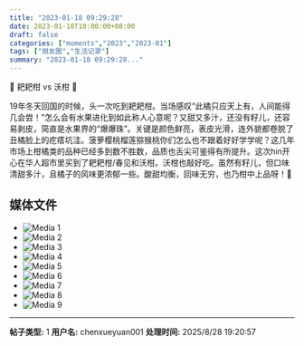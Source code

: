 ```yaml
---
title: "2023-01-18 09:29:28"
date: 2023-01-18T10:00:00+08:00
draft: false
categories: ["moments","2023","2023-01"]
tags: ["朋友圈","生活记录"]
summary: "2023-01-18 09:29:28..."
---
```


🍊 耙耙柑 vs 沃柑 🍊

19年冬天回国的时候，头一次吃到耙耙柑。当场感叹“此橘只应天上有，人间能得几会尝！”怎么会有水果进化到如此称人心意呢？又甜又多汁，还没有籽儿，还容易剥皮，简直是水果界的“爆爆珠”。关键是颜色鲜亮，表皮光滑，连外貌都卷脱了丑橘脸上的疙瘩坑洼。菠萝樱桃榴莲猕猴桃你们怎么也不跟着好好学学呢？
​
​这几年市场上柑橘类的品种已经多到数不胜数，品质也舌尖可鉴得有所提升。这次hin开心在华人超市里买到了耙耙柑/春见和沃柑。沃柑也敲好吃。虽然有籽儿，但口味清甜多汁，且橘子的风味更浓郁一些。酸甜均衡，回味无穷，也乃柑中上品呀！🤩

## 媒体文件

- ![Media 1](/Moments/photos/2023-01-18/202301180929280.jpg)
- ![Media 2](/Moments/photos/2023-01-18/202301180929281.jpg)
- ![Media 3](/Moments/photos/2023-01-18/202301180929282.jpg)
- ![Media 4](/Moments/photos/2023-01-18/202301180929283.jpg)
- ![Media 5](/Moments/photos/2023-01-18/202301180929284.jpg)
- ![Media 6](/Moments/photos/2023-01-18/202301180929285.jpg)
- ![Media 7](/Moments/photos/2023-01-18/202301180929286.jpg)
- ![Media 8](/Moments/photos/2023-01-18/202301180929287.jpg)
- ![Media 9](/Moments/photos/2023-01-18/202301180929288.jpg)

---

**帖子类型:** 1
**用户名:** chenxueyuan001
**处理时间:** 2025/8/28 19:20:57